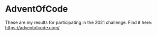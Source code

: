 # AdventOfCode

These are my results for participating in the 2021 challenge.  Find it here: https://adventofcode.com/
